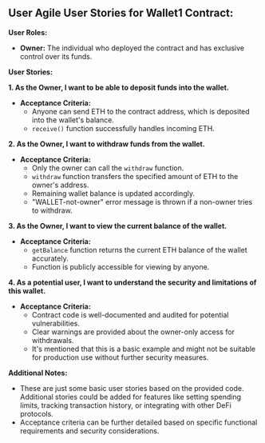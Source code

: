 ## User Agile User Stories for Wallet1 Contract:

**User Roles:**

* **Owner:** The individual who deployed the contract and has exclusive control over its funds.

**User Stories:**

**1. As the Owner, I want to be able to deposit funds into the wallet.**

* **Acceptance Criteria:**
    * Anyone can send ETH to the contract address, which is deposited into the wallet's balance.
    * `receive()` function successfully handles incoming ETH.

**2. As the Owner, I want to withdraw funds from the wallet.**

* **Acceptance Criteria:**
    * Only the owner can call the `withdraw` function.
    * `withdraw` function transfers the specified amount of ETH to the owner's address.
    * Remaining wallet balance is updated accordingly.
    * "WALLET-not-owner" error message is thrown if a non-owner tries to withdraw.

**3. As the Owner, I want to view the current balance of the wallet.**

* **Acceptance Criteria:**
    * `getBalance` function returns the current ETH balance of the wallet accurately.
    * Function is publicly accessible for viewing by anyone.

**4. As a potential user, I want to understand the security and limitations of this wallet.**

* **Acceptance Criteria:**
    * Contract code is well-documented and audited for potential vulnerabilities.
    * Clear warnings are provided about the owner-only access for withdrawals.
    * It's mentioned that this is a basic example and might not be suitable for production use without further security measures.

**Additional Notes:**

* These are just some basic user stories based on the provided code. Additional stories could be added for features like setting spending limits, tracking transaction history, or integrating with other DeFi protocols.
* Acceptance criteria can be further detailed based on specific functional requirements and security considerations.


